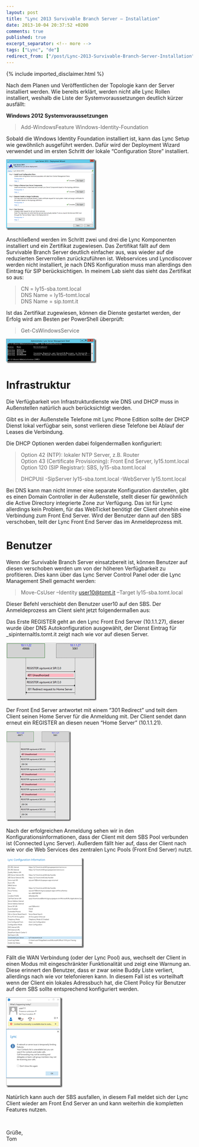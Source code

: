 ```yaml
---
layout: post
title: "Lync 2013 Survivable Branch Server – Installation"
date: 2013-10-04 20:37:52 +0200
comments: true
published: true
excerpt_separator: <!-- more -->
tags: ["Lync", "de"]
redirect_from: ["/post/Lync-2013-Survivable-Branch-Server-Installation", "/post/lync-2013-survivable-branch-server-installation"]
---
```

<!-- more -->
{% include imported_disclaimer.html %}
<p>Nach dem Planen und Veröffentlichen der Topologie kann der Server installiert werden. Wie bereits erklärt, werden nicht alle Lync Rollen installiert, weshalb die Liste der Systemvoraussetzungen deutlich kürzer ausfällt:</p>  <p><strong>Windows 2012 Systemvoraussetzungen</strong></p>  <blockquote>   <p>Add-WindowsFeature Windows-Identity-Foundation</p> </blockquote>  <p>Sobald die Windows Identity Foundation installiert ist, kann das Lync Setup wie gewöhnlich ausgeführt werden. Dafür wird der Deployment Wizard verwendet und im ersten Schritt der lokale “Configuration Store” installiert.</p>  <p><a href="/assets/clip_image001_7.png"><img title="clip_image001" style="border-top: 0px; border-right: 0px; border-bottom: 0px; border-left: 0px; display: inline" border="0" alt="clip_image001" src="/assets/clip_image001_thumb_6.png" width="244" height="191" /></a></p>  <p>Anschließend werden im Schritt zwei und drei die Lync Komponenten installiert und ein Zertifikat zugewiesen. Das Zertifikat fällt auf dem Survivable Branch Server deutlich einfacher aus, was wieder auf die reduzierten Serverrollen zurückzuführen ist. Webservices und Lyncdiscover werden nicht installiert, je nach DNS Konfiguration muss man allerdings den Eintrag für SIP berücksichtigen. In meinem Lab sieht das sieht das Zertifikat so aus:</p>  <blockquote>   <p>CN = ly15-sba.tomt.local      <br />DNS Name = ly15-tomt.local       <br />DNS Name = sip.tomt.it</p> </blockquote>  <p>Ist das Zertifikat zugewiesen, können die Dienste gestartet werden, der Erfolg wird am Besten per PowerShell überprüft:</p>  <blockquote>   <p>Get-CsWindowsService</p> </blockquote>  <p><a href="/assets/clip_image002_5.png"><img title="clip_image002" style="border-top: 0px; border-right: 0px; border-bottom: 0px; border-left: 0px; display: inline" border="0" alt="clip_image002" src="/assets/clip_image002_thumb_4.png" width="244" height="66" /></a></p>  <h1>Infrastruktur</h1>  <p>Die Verfügbarkeit von Infrastrukturdienste wie DNS und DHCP muss in Außenstellen natürlich auch berücksichtigt werden.</p>  <p>Gibt es in der Außenstelle Telefone mit Lync Phone Edition sollte der DHCP Dienst lokal verfügbar sein, sonst verlieren diese Telefone bei Ablauf der Leases die Verbindung.</p>  <p>Die DHCP Optionen werden dabei folgendermaßen konfiguriert:</p>  <blockquote>   <p>Option 42 (NTP): lokaler NTP Server, z.B. Router      <br />Option 43 (Certificate Provisioning): Front End Server, ly15.tomt.local       <br />Option 120 (SIP Registrar): SBS, ly15-sba.tomt.local</p>    <p>DHCPUtil -SipServer ly15-sba.tomt.local -WebServer ly15.tomt.local</p> </blockquote>  <p>Bei DNS kann man nicht immer eine separate Konfiguration darstellen, gibt es einen Domain Controller in der Außenstelle, stellt dieser für gewöhnlich die Active Directory integrierte Zone zur Verfügung. Das ist für Lync allerdings kein Problem, für das WebTicket benötigt der Client ohnehin eine Verbindung zum Front End Server. Wird der Benutzer dann auf den SBS verschoben, teilt der Lync Front End Server das im Anmeldeprozess mit.</p>  <h1>Benutzer</h1>  <p>Wenn der Survivable Branch Server einsatzbereit ist, können Benutzer auf diesen verschoben werden um von der höheren Verfügbarkeit zu profitieren. Dies kann über das Lync Server Control Panel oder die Lync Management Shell gemacht werden:</p>  <blockquote>   <p>Move-CsUser –Identity <a href="mailto:user10@tomt.it">user10@tomt.it</a> –Target ly15-sba.tomt.local</p> </blockquote>  <p>Dieser Befehl verschiebt den Benutzer user10 auf den SBS. Der Anmeldeprozess am Client sieht jetzt folgendermaßen aus:</p>  <p>Das Erste REGISTER geht an den Lync Front End Server (10.1.1.27), dieser wurde über DNS Autokonfiguration ausgewählt, der Dienst Eintrag für _sipinternaltls.tomt.it zeigt nach wie vor auf diesen Server. </p>  <p><a href="/assets/image_575.png"><img title="image" style="border-left-width: 0px; border-right-width: 0px; border-bottom-width: 0px; display: inline; border-top-width: 0px" border="0" alt="image" src="/assets/image_thumb_573.png" width="244" height="157" /></a></p>  <p>Der Front End Server antwortet mit einem “301 Redirect” und teilt dem Client seinen Home Server für die Anmeldung mit. Der Client sendet dann erneut ein REGISTER an diesen neuen “Home Server” (10.1.1.21).</p>  <p><a href="/assets/image_576.png"><img title="image" style="border-left-width: 0px; border-right-width: 0px; border-bottom-width: 0px; display: inline; border-top-width: 0px" border="0" alt="image" src="/assets/image_thumb_574.png" width="175" height="244" /></a> </p>  <p>Nach der erfolgreichen Anmeldung sehen wir in den Konfigurationsinformationen, dass der Client mit dem SBS Pool verbunden ist (Connected Lync Server). Außerdem fällt hier auf, dass der Client nach wie vor die Web Services des zentralen Lync Pools (Front End Server) nutzt.</p>  <p><a href="/assets/clip_image003_4.png"><img title="clip_image003" style="border-top: 0px; border-right: 0px; border-bottom: 0px; border-left: 0px; display: inline" border="0" alt="clip_image003" src="/assets/clip_image003_thumb_3.png" width="210" height="244" /></a></p>  <p>Fällt die WAN Verbindung (oder der Lync Pool) aus, wechselt der Client in einen Modus mit eingeschränkter Funktionalität und zeigt eine Warnung an. Diese erinnert den Benutzer, dass er zwar seine Buddy Liste verliert, allerdings nach wie vor telefonieren kann. In diesem Fall ist es vorteilhaft wenn der Client ein lokales Adressbuch hat, die Client Policy für Benutzer auf dem SBS sollte entsprechend konfiguriert werden.</p>  <p><a href="/assets/clip_image004_4.png"><img title="clip_image004" style="border-top: 0px; border-right: 0px; border-bottom: 0px; border-left: 0px; display: inline" border="0" alt="clip_image004" src="/assets/clip_image004_thumb_3.png" width="152" height="244" /></a></p>  <p>Natürlich kann auch der SBS ausfallen, in diesem Fall meldet sich der Lync Client wieder am Front End Server an und kann weiterhin die kompletten Features nutzen.</p>  <p>&#160;</p>  <p>Grüße,    <br />Tom</p>
